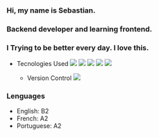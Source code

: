 ### Hi, my name is Sebastian.

### Backend developer and learning frontend.

### I Trying to be better every day. I love this.

- Tecnologies Used
  <img src="https://www.vectorlogo.zone/util/preview.html?image=/logos/nodejs/nodejs-icon.svg"/>    <img src="https://www.vectorlogo.zone/util/preview.html?image=/logos/typescriptlang/typescriptlang-icon.svg"/>
  <img src="https://upload.vectorlogo.zone/logos/reactnativedev/images/199b2976-954e-4e42-8d79-12a784e2cdf9.html"/>   <img src="https://www.vectorlogo.zone/util/preview.html?image=/logos/w3_html5/w3_html5-icon.svg"/>
  <img src="https://www.vectorlogo.zone/util/preview.html?image=/logos/w3_css/w3_css-icon.svg"/>

  - Version Control
    <img src="https://www.vectorlogo.zone/util/preview.html?image=/logos/git-scm/git-scm-icon.svg"/>

### Lenguages

- English: B2
- French: A2
- Portuguese: A2
